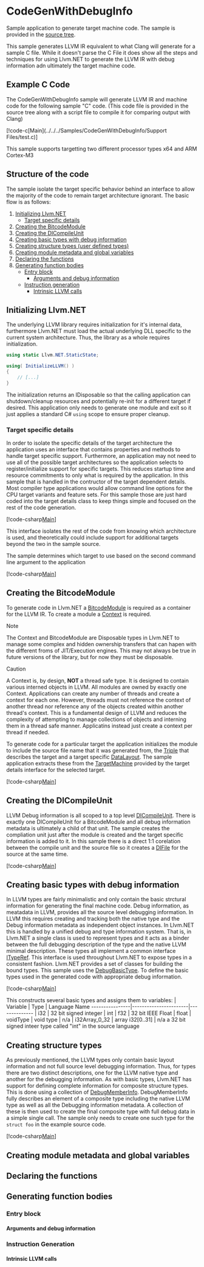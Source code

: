 # CodeGenWithDebugInfo
Sample application to generate target machine code. The sample is
provided in the [source tree](https://github.com/UbiquityDotNET/Llvm.NET/tree/master/Samples/CodeGenWithDebugInfo).

This sample generates LLVM IR equivalent to what Clang will generate for a sample C file. While it doesn't parse
the C File it does show all the steps and techniques for using Llvm.NET to generate the LLVM IR with debug
information adn ultimately the target machine code.

## Example C Code
The CodeGenWithDebugInfo sample will generate LLVM IR and machine code for the following sample "C" code. (This
code file is provided in the source tree along with a script file to compile it for comparing output with Clang)

[!code-c[Main](../../../Samples/CodeGenWithDebugInfo/Support Files/test.c)]

This sample supports targetting two different processor types x64 and ARM Cortex-M3

## Structure of the code
The sample isolate the target specific behavior behind an interface to allow the majority
of the code to remain target architecture ignorant. The basic flow is as follows:
  1. [Initializing Llvm.NET](#initializing-llvmnet)
     - [Target specific details](#target-specific-details)
  1. [Creating the BitcodeModule](#creating-the-bitcodemodule)
  1. [Creating the DICompileUnit](#creating-the-dicompileunit)
  1. [Creating basic types with debug information](#creating-basic-types-with-debug-information)
  1. [Creating structure types (user defined types)](#creating-structure-types)
  1. [Creating module metadata and global variables](#creating-module-metadata-and-global-variables)
  1. [Declaring the functions](#declaring-the-functions)
  1. [Generating function bodies](#generating-function-bodies)
     - [Entry block](#entry-block)
       - [Arguments and debug information](#arguments-and-debug-information)
     - [Instruction generation](#instruction-generation)
       - [Intrinsic LLVM calls](#intrinsic-llvm-calls)

## Initializing Llvm.NET
The underlying LLVM library requires initialization for it's internal data, furthermore Llvm.NET must load
the actual underlying DLL specific to the current system architecture. Thus, the library as a whole requires
initialization.

```C#
using static Llvm.NET.StaticState;

using( InitializeLLVM() )
{
    // [...]
}
```

The initialization returns an IDisposable so that the calling application can shutdown/cleanup resources
and potentially re-init for a different target if desired. This application only needs to generate one
module and exit so it just applies a standard C# `using` scope to ensure proper cleanup.

### Target specific details
In order to isolate the specific details of the target architecture the application uses an interface that
contains properties and methods to handle target specific support. Furthermore, an application may not need
to use all of the possible target architectures so the application selects to register/initialize support for
specific targets. This reduces startup time and resource commitments to only what is required by the application.
In this sample that is handled in the contructor of the target dependent details. Most compiler type applications
would allow command line options for the CPU target variants and feature sets. For this sample those are just
hard coded into the target details class to keep things simple and focused on the rest of the code generation.

[!code-csharp[Main](../../../Samples/CodeGenWithDebugInfo/ITargetDependentDetails.cs)]

This interface isolates the rest of the code from knowing which architecture is used, and theoretically
could include support for additional targets beyond the two in the sample source.

The sample determines which target to use based on the second command line argument to the application

[!code-csharp[Main](../../../Samples/CodeGenWithDebugInfo/Program.cs#TargetDetailsSelection)]

## Creating the BitcodeModule
To generate code in Llvm.NET a [BitcodeModule](xref:Llvm.NET.BitcodeModule) is required as
a container for the LLVM IR. To create a module a [Context](xref:Llvm.NET.Context) is
required.

>[!NOTE]
>The Context and BitcodeModule are Disposable types in Llvm.NET to manage some complex and
hidden ownership transfers that can hapen with the different froms of JIT/Execution engines.
This may not always be true in future versions of the library, but for now they must be disposable.

>[!CAUTION]
>A Context is, by design, **NOT** a thread safe type. It is designed to contain various interned
objects in LLVM. All modules are owned by exactly one Context. Applications can create any
number of threads and create a context for each one. However, threads must not reference the
context of another thread nor reference any of the objects created within another thread's
context. This is a fundamental design of LLVM and reduces the complexity of attempting to
manage collections of objects and interning them in a thread safe manner. Applicatins instead
just create a context per thread if needed.


To generate code for a particular target the application initializes the module to include the
source file name that it was generated from, the [Triple](xref:Llvm.NET.Triple) that describes
the target and a target specific [DataLayout](xref:Llvm.NET.DataLayout). The sample application
extracts these from the [TargetMachine](xref:Llvm.NET.TargetMachine) provided by the target
details interface for the selected target.

[!code-csharp[Main](../../../Samples/CodeGenWithDebugInfo/Program.cs#CreatingModule)]

## Creating the DICompileUnit
LLVM Debug information is all scoped to a top level [DICompileUnit](xref:Llvm.NET.DebugInfo.DICompileUnit).
There is exactly one DICompileUnit for a BitcodeModule and all debug information metadata is ultimately
a child of that unit. The sample creates the compliation unit just after the module is created and the
target specific information is added to it. In this sample there is a direct 1:1 corelation between the
compile unit and the source file so it creates a [DIFile](xref:Llvm.NET.DebugInfo.DIFile) for the source
at the same time.

[!code-csharp[Main](../../../Samples/CodeGenWithDebugInfo/Program.cs#CreatingCompileUnit)]

## Creating basic types with debug information
In LLVM types are fairly minimalistic and only contain the basic strctural information for generating
the final machine code. Debug information, as meatadata in LLVM, provides all the source level debugging
information. In LLVM this requires creating and tracking both the native type and the Debug information
metadata as independent object instances. In Llvm.NET this is handled by a unified debug and type information
system. That is, in Llvm.NET a single class is used to represent types and it acts as a binder between the
full debugging description of the type and the native LLVM minimal description. These types all implement
a common interface [ITypeRef](xref:Llvm.NET.Types.ITypeRef). This interface is used throughout Llvm.NET
to expose types in a consistent fashion. Llvm.NET provides a set of classes for building the bound types.
This sample uses the [DebugBasicType](xref:Llvm.NET.DebugInfo.DebugBasicType). To define the basic types
used in the generated code with appropriate debug information.

[!code-csharp[Main](../../../Samples/CodeGenWithDebugInfo/Program.cs#CreatingBasicTypesWithDebugInfo)]

This constructs several basic types and assigns them to variables:
| Variable      | Type                  | Language Name
----------------|-----------------------|--------------
| i32           | 32 bit signed integer | int
| f32           | 32 bit IEEE Float     | float
| voidType      | void type             | n/a
| i32Array_0_32 | array i32[0..31]      | n/a
a 32 bit signed inteer type called "int" in the source language

## Creating structure types
As previously mentioned, the LLVM types only contain basic layout information and not full source
level debugging information. Thus, for types there are two distinct descriptions, one for the LLVM
native type and another for the debugging information. As with basic types, Llvm.NET has support
for defining complete information for composite structure types. This is done using a collection
of [DebugMemberInfo](xref:Llvm.NET.DebugInfo.DebugMemberInfo). DebugMemberInfo fully describes an
element of a composite type including the native LLVM type as well as all the Debugging information
metadata. A collection of these is then used to create the final composite type with full debug
data in a simple single call. The sample only needs to create one such type for the `struct foo`
in the example source code.

[!code-csharp[Main](../../../Samples/CodeGenWithDebugInfo/Program.cs#CreatingStructureTypes)]

## Creating module metadata and global variables

## Declaring the functions

## Generating function bodies
### Entry block

#### Arguments and debug information

### Instruction Generation

#### Intrinsic LLVM calls
